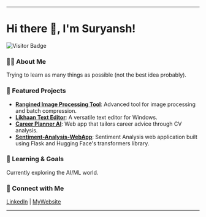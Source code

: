 
---

# Hi there 👋, I'm Suryansh!

![Visitor Badge](https://visitor-badge.laobi.icu/badge?page_id=SxryxnshS5.SxryxnshS5)

### 🧑‍💻 About Me
Trying to learn as many things as possible (not the best idea probably).

### 🔧 Featured Projects
- **[Rangined Image Processing Tool](https://github.com/SxryxnshS5/Rangined-Image_Processing_Tool)**: Advanced tool for image processing and batch compression.
- **[Likhaan Text Editor](https://github.com/SxryxnshS5/Likhaan-Text_Editor)**: A versatile text editor for Windows.
- **[Career Planner AI](https://github.com/SxryxnshS5/career-planner-ai)**: Web app that tailors career advice through CV analysis.
- **[Sentiment-Analysis-WebApp](https://github.com/SxryxnshS5/Sentiment-Analysis-WebApp)**: Sentiment Analysis web application built using Flask and Hugging Face's transformers library.

### 🌱 Learning & Goals
Currently exploring the AI/ML world.

### 🤝 Connect with Me
[LinkedIn](https://www.linkedin.com/in/suryansh-singh-ncl/) | [MyWebsite](https://suryansshh.cloud/)

--- 
